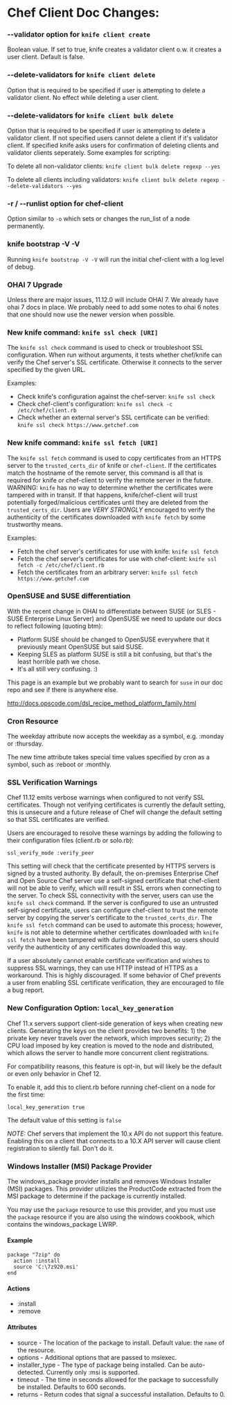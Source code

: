 <!---
This file is reset every time a new release is done. This file describes changes that have not yet been released.

Example Doc Change:
### Headline for the required change
Description of the required change.
-->

# Chef Client Doc Changes:

### --validator option for `knife client create`
Boolean value. If set to true, knife creates a validator client o.w. it creates a user client. Default is false.

###  --delete-validators for `knife client delete`
Option that is required to be specified if user is attempting to delete a validator client. No effect while deleting a user client.

###  --delete-validators for `knife client bulk delete`
Option that is required to be specified if user is attempting to delete a validator client. If not specified users cannot delete a client if it's validator client. If specified knife asks users for confirmation of deleting clients and validator clients seperately. Some examples for scripting:

To delete all non-validator clients:
`knife client bulk delete regexp --yes`

To delete all clients including validators:
`knife client bulk delete regexp --delete-validators --yes`

### -r / --runlist option for chef-client
Option similar to `-o` which sets or changes the run_list of a node permanently.

### knife bootstrap -V -V

Running ```knife bootstrap -V -V``` will run the initial chef-client with a log level of debug.

### OHAI 7 Upgrade
Unless there are major issues, 11.12.0 will include OHAI 7. We already have ohai 7 docs in place. We probably need to add some notes to ohai 6 notes that one should now use the newer version when possible.

### New knife command: `knife ssl check [URI]`

The `knife ssl check` command is used to check or troubleshoot SSL
configuration. When run without arguments, it tests whether chef/knife
can verify the Chef server's SSL certificate. Otherwise it connects to
the server specified by the given URL.

Examples:

* Check knife's configuration against the chef-server: `knife ssl check`
* Check chef-client's configuration: `knife ssl check -c /etc/chef/client.rb`
* Check whether an external server's SSL certificate can be verified:
  `knife ssl check https://www.getchef.com`

### New knife command: `knife ssl fetch [URI]`

The `knife ssl fetch` command is used to copy certificates from an HTTPS
server to the `trusted_certs_dir` of knife or `chef-client`. If the
certificates match the hostname of the remote server, this command is
all that is required for knife or chef-client to verify the remote
server in the future. WARNING: `knife` has no way to determine whether
the certificates were tampered with in transit. If that happens,
knife/chef-client will trust potentially forged/malicious certificates
until they are deleted from the `trusted_certs_dir`. Users are *VERY STRONGLY*
encouraged to verify the authenticity of the certificates downloaded
with `knife fetch` by some trustworthy means.

Examples:

* Fetch the chef server's certificates for use with knife:
  `knife ssl fetch`
* Fetch the chef server's certificates for use with chef-client:
  `knife ssl fetch -c /etc/chef/client.rb`
* Fetch the certificates from an arbitrary server:
  `knife ssl fetch https://www.getchef.com`

### OpenSUSE and SUSE differentiation

With the recent change in OHAI to differentiate between SUSE (or SLES - SUSE Enterprise Linux Server) and OpenSUSE we need to update our docs to reflect following (quoting btm):

* Platform SUSE should be changed to OpenSUSE everywhere that it previously meant OpenSUSE but said SUSE.
* Keeping SLES as platform SUSE is still a bit confusing, but that's the least horrible path we chose.
* It's all still very confusing. :)

This page is an example but we probably want to search for `suse` in our doc repo and see if there is anywhere else.

http://docs.opscode.com/dsl_recipe_method_platform_family.html

### Cron Resource

The weekday attribute now accepts the weekday as a symbol, e.g. :monday or :thursday.

The new time attribute takes special time values specified by cron as a symbol, such as :reboot or :monthly.

### SSL Verification Warnings

Chef 11.12 emits verbose warnings when configured to not verify SSL
certificates. Though not verifying certificates is currently the default
setting, this is unsecure and a future release of Chef will change the
default setting so that SSL certificates are verified.

Users are encouraged to resolve these warnings by adding the following
to their configuration files (client.rb or solo.rb):

`ssl_verify_mode :verify_peer`

This setting will check that the certificate presented by HTTPS servers
is signed by a trusted authority. By default, the on-premises Enterprise
Chef and Open Source Chef server use a self-signed certificate that
chef-client will not be able to verify, which will result in SSL errors
when connecting to the server. To check SSL connectivity with the
server, users can use the `knife ssl check` command. If the server is
configured to use an untrusted self-signed certificate, users can
configure chef-client to trust the remote server by copying the server's
certificate to the `trusted_certs_dir`. The `knife ssl fetch` command
can be used to automate this process; however, `knife` is not able to
determine whether certificates downloaded with `knife ssl fetch` have
been tampered with during the download, so users should verify the
authenticity of any certificates downloaded this way.

If a user absolutely cannot enable certificate verification and wishes
to suppress SSL warnings, they can use HTTP instead of HTTPS as a
workaround. This is highly discouraged. If some behavior of Chef
prevents a user from enabling SSL certificate verification, they are
encouraged to file a bug report.

### New Configuration Option: `local_key_generation`

Chef 11.x servers support client-side generation of keys when creating
new clients. Generating the keys on the client provides two benefits: 1)
the private key never travels over the network, which improves security;
2) the CPU load imposed by key creation is moved to the node and
distributed, which allows the server to handle more concurrent client
registrations.

For compatibility reasons, this feature is opt-in, but will likely be
the default or even only behavior in Chef 12.

To enable it, add this to client.rb before running chef-client on a node
for the first time:

```
local_key_generation true
```

The default value of this setting is `false`

*NOTE:* Chef servers that implement the 10.x API do not support this
feature. Enabling this on a client that connects to a 10.X API server
will cause client registration to silently fail. Don't do it.

### Windows Installer (MSI) Package Provider

The windows_package provider installs and removes Windows Installer (MSI) packages.
This provider utilizies the ProductCode extracted from the MSI package to determine
if the package is currently installed.

You may use the ```package``` resource to use this provider, and you must use the
```package``` resource if you are also using the windows cookbook, which contains
the windows_package LWRP.

#### Example

```
package "7zip" do
  action :install
  source 'C:\7z920.msi'
end
```

#### Actions
* :install
* :remove

#### Attributes
* source - The location of the package to install. Default value: the ```name``` of the resource.
* options - Additional options that are passed to msiexec.
* installer_type - The type of package being installed. Can be auto-detected. Currently only :msi is supported.
* timeout - The time in seconds allowed for the package to successfully be installed. Defaults to 600 seconds.
* returns - Return codes that signal a successful installation. Defaults to 0.
